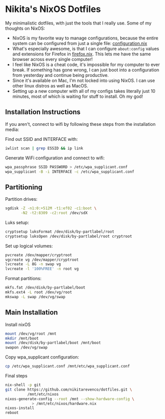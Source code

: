# Nikita's NixOS Dotfiles

My minimalistic dotfiles, with just the tools that I really use. Some of my thoughts on NixOS:

- NixOS is my favorite way to manage configurations, because the entire system can be configured from just a single file: [configuration.nix](./configuration.nix)
- What's especially awesome, is that I can configure `about:config` values and extensions for Firefox in [firefox.nix](./firefox). This lets me have the same browser across every single computer!
- I feel like NixOS is a cheat code, it's impossible for my computer to ever break. If something has gone wrong, I can just boot into a configuration from yesterday and continue being productive.
- Since it's available on Mac, I'm not locked into using NixOS. I can use other linux distros as well as MacOS.
- Setting up a new computer with all of my configs takes literally just 10 minutes, most of which is waiting for stuff to install. Oh my god!

## Installation Instructions

If you aren't, connect to wifi by following these steps from the installation media:

Find out SSID and INTERFACE with:

```bash
iwlist scan | grep ESSID && ip link
```

Generate WiFi configuration and connect to wifi:

```bash
wpa_passphrase SSID PASSWORD > /etc/wpa_supplicant.conf
wpa_supplicant -B -i INTERFACE -c /etc/wpa_supplicant.conf
```

## Partitioning

Partition drives:

```bash
sgdisk -Z -n1:0:+512M -t1:ef02 -c1:boot \
       -N2 -t2:8309 -c2:root /dev/sdX
```

Luks setup:

```bash
cryptsetup luksFormat /dev/disk/by-partlabel/root
cryptsetup luksOpen /dev/disk/by-partlabel/root cryptroot
```

Set up logical volumes:

```bash
pvcreate /dev/mapper/cryptroot
vgcreate vg /dev/mapper/cryptroot
lvcreate -L 8G -n swap vg
lvcreate -l '100%FREE' -n root vg
```

Format partitions:

```bash
mkfs.fat /dev/disk/by-partlabel/boot
mkfs.ext4 -L root /dev/vg/root
mkswap -L swap /dev/vg/swap
```

## Main Installation

Install nixOS

```bash
mount /dev/vg/root /mnt
mkdir /mnt/boot
mount /dev/disk/by-partlabel/boot /mnt/boot
swapon /dev/vg/swap
```

Copy wpa_supplicant configuration:

```bash
cp /etc/wpa_supplicant.conf /mnt/etc/wpa_supplicant.conf
```

Final steps

```bash
nix-shell -p git
git clone https://github.com/nikitarevenco/dotfiles.git \
          /mnt/etc/nixos
nixos-generate-config --root /mnt --show-hardware-config \
            > /mnt/etc/nixos/hardware.nix
nixos-install
reboot
```
